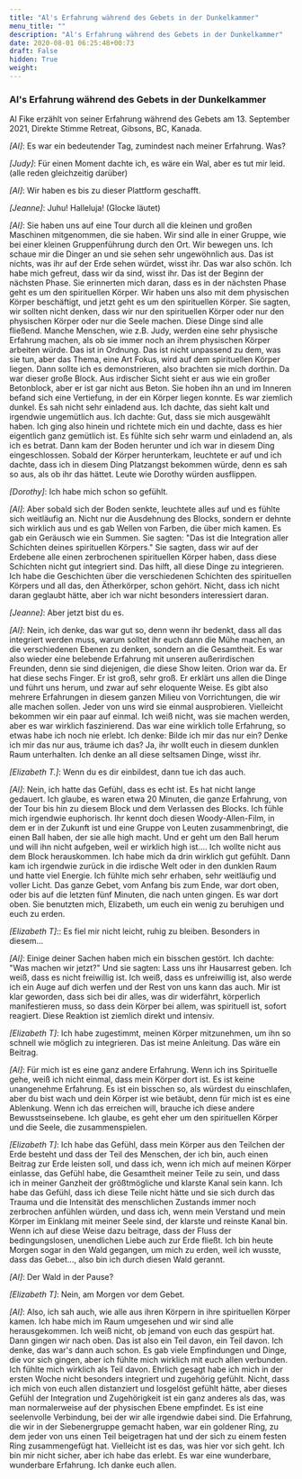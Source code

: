 ```yaml
---
title: "Al's Erfahrung während des Gebets in der Dunkelkammer"
menu_title: ""
description: "Al's Erfahrung während des Gebets in der Dunkelkammer"
date: 2020-08-01 06:25:48+00:73
draft: False
hidden: True
weight:
---
```

### Al's Erfahrung während des Gebets in der Dunkelkammer

Al Fike erzählt von seiner Erfahrung während des Gebets am 13. September 2021, Direkte Stimme Retreat, Gibsons, BC, Kanada.

*[Al]*: Es war ein bedeutender Tag, zumindest nach meiner Erfahrung. Was?

*[Judy]*: Für einen Moment dachte ich, es wäre ein Wal, aber es tut mir leid. (alle reden gleichzeitig darüber)

*[Al]*: Wir haben es bis zu dieser Plattform geschafft.

*[Jeanne]*: Juhu! Halleluja! (Glocke läutet)

*[Al]*: Sie haben uns auf eine Tour durch all die kleinen und großen Maschinen mitgenommen, die sie haben. Wir sind alle in einer Gruppe, wie bei einer kleinen Gruppenführung durch den Ort. Wir bewegen uns. Ich schaue mir die Dinger an und sie sehen sehr ungewöhnlich aus. Das ist nichts, was ihr auf der Erde sehen würdet, wisst ihr. Das war also schön. Ich habe mich gefreut, dass wir da sind, wisst ihr. Das ist der Beginn der nächsten Phase. Sie erinnerten mich daran, dass es in der nächsten Phase geht es um den spirituellen Körper. Wir haben uns also mit dem physischen Körper beschäftigt, und jetzt geht es um den spirituellen Körper. Sie sagten, wir sollten nicht denken, dass wir nur den spirituellen Körper oder nur den physischen Körper oder nur die Seele machen. Diese Dinge sind alle fließend. Manche Menschen, wie z.B. Judy, werden eine sehr physische Erfahrung machen, als ob sie immer noch an ihrem physischen Körper arbeiten würde. Das ist in Ordnung. Das ist nicht unpassend zu dem, was sie tun, aber das Thema, eine Art Fokus, wird auf dem spirituellen Körper liegen. Dann sollte ich es demonstrieren, also brachten sie mich dorthin. Da war dieser große Block. Aus irdischer Sicht sieht er aus wie ein großer Betonblock, aber er ist gar nicht aus Beton. Sie hoben ihn an und im Inneren befand sich eine Vertiefung, in der ein Körper liegen konnte. Es war ziemlich dunkel. Es sah nicht sehr einladend aus. Ich dachte, das sieht kalt und irgendwie ungemütlich aus. Ich dachte: Gut, dass sie mich ausgewählt haben. Ich ging also hinein und richtete mich ein und dachte, dass es hier eigentlich ganz gemütlich ist. Es fühlte sich sehr warm und einladend an, als ich es betrat. Dann kam der Boden herunter und ich war in diesem Ding eingeschlossen. Sobald der Körper herunterkam, leuchtete er auf und ich dachte, dass ich in diesem Ding Platzangst bekommen würde, denn es sah so aus, als ob ihr das hättet. Leute wie Dorothy würden ausflippen.

*[Dorothy]*: Ich habe mich schon so gefühlt.

*[Al]*: Aber sobald sich der Boden senkte, leuchtete alles auf und es fühlte sich weitläufig an. Nicht nur die Ausdehnung des Blocks, sondern er dehnte sich wirklich aus und es gab Wellen von Farben, die über mich kamen. Es gab ein Geräusch wie ein Summen. Sie sagten: "Das ist die Integration aller Schichten deines spirituellen Körpers." Sie sagten, dass wir auf der Erdebene alle einen zerbrochenen spirituellen Körper haben, dass diese Schichten nicht gut integriert sind. Das hilft, all diese Dinge zu integrieren. Ich habe die Geschichten über die verschiedenen Schichten des spirituellen Körpers und all das, den Ätherkörper, schon gehört. Nicht, dass ich nicht daran geglaubt hätte, aber ich war nicht besonders interessiert daran.

*[Jeanne]*: Aber jetzt bist du es.

*[Al]*: Nein, ich denke, das war gut so, denn wenn ihr bedenkt, dass all das integriert werden muss, warum solltet ihr euch dann die Mühe machen, an die verschiedenen Ebenen zu denken, sondern an die Gesamtheit. Es war also wieder eine belebende Erfahrung mit unseren außerirdischen Freunden, denn sie sind diejenigen, die diese Show leiten. Orion war da. Er hat diese sechs Finger. Er ist groß, sehr groß. Er erklärt uns allen die Dinge und führt uns herum, und zwar auf sehr eloquente Weise. Es gibt also mehrere Erfahrungen in diesem ganzen Milieu von Vorrichtungen, die wir alle machen sollen. Jeder von uns wird sie einmal ausprobieren. Vielleicht bekommen wir ein paar auf einmal. Ich weiß nicht, was sie machen werden, aber es war wirklich faszinierend. Das war eine wirklich tolle Erfahrung, so etwas habe ich noch nie erlebt. Ich denke: Bilde ich mir das nur ein? Denke ich mir das nur aus, träume ich das? Ja, ihr wollt euch in diesem dunklen Raum unterhalten. Ich denke an all diese seltsamen Dinge, wisst ihr.

*[Elizabeth T.]*: Wenn du es dir einbildest, dann tue ich das auch.

*[Al]*: Nein, ich hatte das Gefühl, dass es echt ist. Es hat nicht lange gedauert. Ich glaube, es waren etwa 20 Minuten, die ganze Erfahrung, von der Tour bis hin zu diesem Block und dem Verlassen des Blocks. Ich fühle mich irgendwie euphorisch. Ihr kennt doch diesen Woody-Allen-Film, in dem er in der Zukunft ist und eine Gruppe von Leuten zusammenbringt, die einen Ball haben, der sie alle high macht. Und er geht um den Ball herum und will ihn nicht aufgeben, weil er wirklich high ist.... Ich wollte nicht aus dem Block herauskommen. Ich habe mich da drin wirklich gut gefühlt. Dann kam ich irgendwie zurück in die irdische Welt oder in den dunklen Raum und hatte viel Energie. Ich fühlte mich sehr erhaben, sehr weitläufig und voller Licht. Das ganze Gebet, vom Anfang bis zum Ende, war dort oben, oder bis auf die letzten fünf Minuten, die nach unten gingen. Es war dort oben. Sie benutzten mich, Elizabeth, um euch ein wenig zu beruhigen und euch zu erden.

*[Elizabeth T]*:: Es fiel mir nicht leicht, ruhig zu bleiben. Besonders in diesem...

*[Al]*: Einige deiner Sachen haben mich ein bisschen gestört. Ich dachte: "Was machen wir jetzt?" Und sie sagten: Lass uns ihr Hausarrest geben. Ich weiß, dass es nicht freiwillig ist. Ich weiß, dass es unfreiwillig ist, also werde ich ein Auge auf dich werfen und der Rest von uns kann das auch. Mir ist klar geworden, dass sich bei dir alles, was dir widerfährt, körperlich manifestieren muss, so dass dein Körper bei allem, was spirituell ist, sofort reagiert. Diese Reaktion ist ziemlich direkt und intensiv.

*[Elizabeth T]*: Ich habe zugestimmt, meinen Körper mitzunehmen, um ihn so schnell wie möglich zu integrieren. Das ist meine Anleitung. Das wäre ein Beitrag.

*[Al]*: Für mich ist es eine ganz andere Erfahrung. Wenn ich ins Spirituelle gehe, weiß ich nicht einmal, dass mein Körper dort ist. Es ist keine unangenehme Erfahrung. Es ist ein bisschen so, als würdest du einschlafen, aber du bist wach und dein Körper ist wie betäubt, denn für mich ist es eine Ablenkung. Wenn ich das erreichen will, brauche ich diese andere Bewusstseinsebene. Ich glaube, es geht eher um den spirituellen Körper und die Seele, die zusammenspielen.

*[Elizabeth T]*: Ich habe das Gefühl, dass mein Körper aus den Teilchen der Erde besteht und dass der Teil des Menschen, der ich bin, auch einen Beitrag zur Erde leisten soll, und dass ich, wenn ich mich auf meinen Körper einlasse, das Gefühl habe, die Gesamtheit meiner Teile zu sein, und dass ich in meiner Ganzheit der größtmögliche und klarste Kanal sein kann. Ich habe das Gefühl, dass ich diese Teile nicht hätte und sie sich durch das Trauma und die Intensität des menschlichen Zustands immer noch zerbrochen anfühlen würden, und dass ich, wenn mein Verstand und mein Körper im Einklang mit meiner Seele sind, der klarste und reinste Kanal bin. Wenn ich auf diese Weise dazu beitrage, dass der Fluss der bedingungslosen, unendlichen Liebe auch zur Erde fließt. Ich bin heute Morgen sogar in den Wald gegangen, um mich zu erden, weil ich wusste, dass das Gebet..., also bin ich durch diesen Wald gerannt.

*[Al]*: Der Wald in der Pause?

*[Elizabeth T]*: Nein, am Morgen vor dem Gebet.

*[Al]*: Also, ich sah auch, wie alle aus ihren Körpern in ihre spirituellen Körper kamen. Ich habe mich im Raum umgesehen und wir sind alle herausgekommen. Ich weiß nicht, ob jemand von euch das gespürt hat. Dann gingen wir nach oben. Das ist also ein Teil davon, ein Teil davon. Ich denke, das war's dann auch schon. Es gab viele Empfindungen und Dinge, die vor sich gingen, aber ich fühlte mich wirklich mit euch allen verbunden. Ich fühlte mich wirklich als Teil davon. Ehrlich gesagt habe ich mich in der ersten Woche nicht besonders integriert und zugehörig gefühlt. Nicht, dass ich mich von euch allen distanziert und losgelöst gefühlt hätte, aber dieses Gefühl der Integration und Zugehörigkeit ist ein ganz anderes als das, was man normalerweise auf der physischen Ebene empfindet. Es ist eine seelenvolle Verbindung, bei der wir alle irgendwie dabei sind. Die Erfahrung, die wir in der Siebenergruppe gemacht haben, war ein goldener Ring, zu dem jeder von uns einen Teil beigetragen hat und der sich zu einem festen Ring zusammengefügt hat. Vielleicht ist es das, was hier vor sich geht. Ich bin mir nicht sicher, aber ich habe das erlebt. Es war eine wunderbare, wunderbare Erfahrung. Ich danke euch allen.
